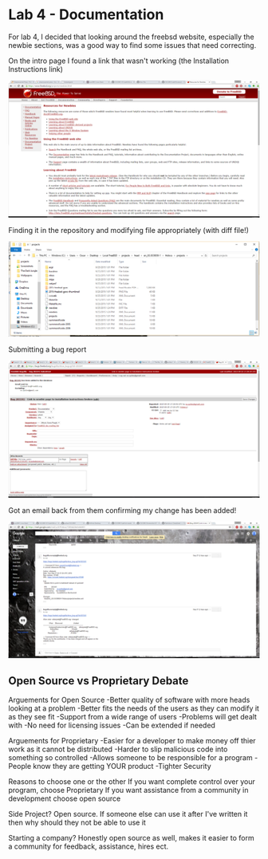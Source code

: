# Lab 4 - Documentation

For lab 4, I decided that looking around the freebsd website, especially the newbie sections, was a good way to find some issues that need
correcting. 

On the intro page I found a link that wasn't working (the Installation Instructions link)

![intro page](https://github.com/pullao/CSCI2961/blob/master/Lab4/Screenshots/Screenshot%202015-09-29%2013.17.35.png)

Finding it in the repository and modifying file appropriately (with diff file!)

![subversion](https://github.com/pullao/CSCI2961/blob/master/Lab4/Screenshots/Screenshot%202015-09-29%2013.21.28.png)

Submitting a bug report

![bug report page](https://github.com/pullao/CSCI2961/blob/master/Lab4/Screenshots/Screenshot%202015-09-25%2013.31.01.png)

Got an email back from them confirming my change has been added!

![email from bugzilla](https://github.com/pullao/CSCI2961/blob/master/Lab4/Screenshots/Screenshot%202015-09-29%2012.34.36.png)


## Open Source vs Proprietary Debate

Arguements for Open Source
-Better quality of software with more heads looking at a problem
-Better fits the needs of the users as they can modify it as they see fit
-Support from a wide range of users
-Problems will get dealt with
-No need for licensing issues
-Can be extended if needed


Arguements for Proprietary
-Easier for a developer to make money off thier work as it cannot be distributed
-Harder to slip malicious code into something so controlled
-Allows someone to be responsible for a program
-People know they are getting YOUR product
-Tighter Security

Reasons to choose one or the other
If you want complete control over your program, choose Proprietary
If you want assistance from a community in development choose open source


Side Project?
Open source. If someone else can use it after I've written it then why should they not be able to use it

Starting a company?
Honestly open source as well, makes it easier to form a community for feedback, assistance, hires ect.



